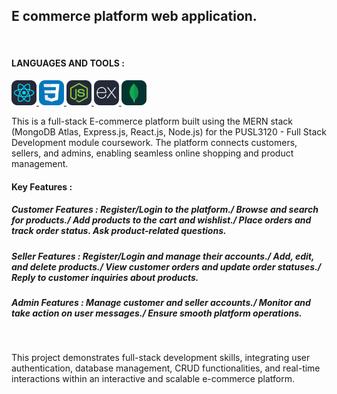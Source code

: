 <h2 align="left">E commerce platform web application.</h2><br/>
<h4 align="left">LANGUAGES AND TOOLS :</h3>
<p align="left"> 
<a href="https://reactjs.org/" target="_blank" rel="noreferrer"> <img src="language-icons/React-Dark.svg" alt="react" width="40" height="40"/> </a>
<a href="https://www.w3schools.com/css/" target="_blank" rel="noreferrer"> <img src="language-icons/CSS.svg" alt="css3" width="40" height="40"/> </a>
<a href="https://nodejs.org" target="_blank" rel="noreferrer"> <img src="language-icons/NodeJS-Dark.svg" alt="nodejs" width="40" height="40"/> </a>
<a href="https://expressjs.com" target="_blank" rel="noreferrer"> <img src="language-icons/ExpressJS-Dark.svg" alt="express" width="40" height="40"/> </a>
<a href="https://www.mongodb.com/" target="_blank" rel="noreferrer"> <img src="language-icons/MongoDB.svg" alt="mongodb" width="40" height="40"/> </a>


<p align="left">This is a full-stack E-commerce platform built using the MERN stack (MongoDB Atlas, Express.js, React.js, Node.js) for the PUSL3120 - Full Stack Development module coursework. The platform connects customers, sellers, and admins, enabling seamless online shopping and product management.</p>
<h4 align="left">Key Features :</h4>
<h5 align="left">Customer Features : Register/Login to the platform./
Browse and search for products./
Add products to the cart and wishlist./
Place orders and track order status.
Ask product-related questions.</h5>
<h5 align="left">Seller Features : Register/Login and manage their accounts./
Add, edit, and delete products./
View customer orders and update order statuses./
Reply to customer inquiries about products.</h5>
<h5 align="left">Admin Features : Manage customer and seller accounts./
Monitor and take action on user messages./
Ensure smooth platform operations.</h5>
<br/>
<p align="left">This project demonstrates full-stack development skills, integrating user authentication, database management, CRUD functionalities, and real-time interactions within an interactive and scalable e-commerce platform.</p>
